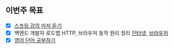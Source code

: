 ## 이번주 목표

- [x] [스프링 강의 마저 듣기](https://user-images.githubusercontent.com/41042989/112772443-ccfd8800-906b-11eb-9c42-9b3db2c282bb.png)
- [x] 백엔드 개발자 로드맵 HTTP, 브라우저 동작 원리 정리 [인터넷](https://github.com/znakwkd30/backend-developer-roadmap/blob/main/%EC%9D%B8%ED%84%B0%EB%84%B7/%EC%9D%B8%ED%84%B0%EB%84%B7%EC%9D%80%20%EC%96%B4%EB%96%BB%EA%B2%8C%20%EC%9E%91%EB%8F%99%EB%90%A0%EA%B9%8C%EC%9A%94.md), [브라우저](https://github.com/znakwkd30/backend-developer-roadmap/blob/main/%EC%9D%B8%ED%84%B0%EB%84%B7/%EB%B8%8C%EB%9D%BC%EC%9A%B0%EC%A0%80%EC%99%80%20%EB%8F%99%EC%9E%91%20%EC%9B%90%EB%A6%AC.md)
- [x] [영어 단어 공부하기](https://user-images.githubusercontent.com/41042989/112772396-87d95600-906b-11eb-8f18-ed172cc5b45a.png)